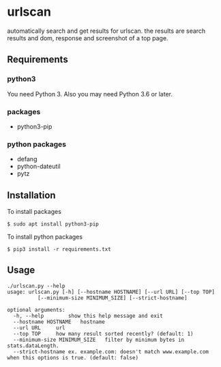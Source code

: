 # urlscan

automatically search and get results for urlscan.
the results are search results and dom, response and screenshot of a top page.

## Requirements

### python3

You need Python 3.
Also you may need Python 3.6 or later.

### packages

* python3-pip

### python packages

* defang
* python-dateutil
* pytz

## Installation

To install packages

```
$ sudo apt install python3-pip
```

To install python packages

```
$ pip3 install -r requirements.txt
```

## Usage

```
./urlscan.py --help
usage: urlscan.py [-h] [--hostname HOSTNAME] [--url URL] [--top TOP]
		  [--minimum-size MINIMUM_SIZE] [--strict-hostname]

optional arguments:
  -h, --help		show this help message and exit
  --hostname HOSTNAME	hostname
  --url URL		url
  --top TOP		how many result sorted recently? (default: 1)
  --minimum-size MINIMUM_SIZE	filter by minimum bytes in stats.dataLength.
  --strict-hostname	ex. example.com: doesn't match www.example.com when this options is true. (default: false)
```